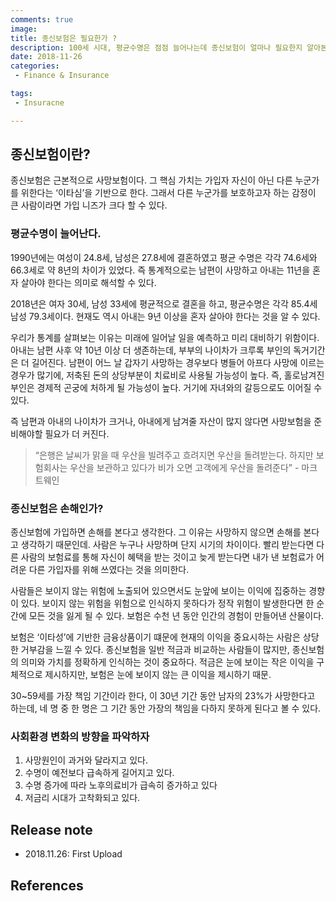 ```yaml
---
comments: true
image:
title: 종신보험은 필요한가 ?
description: 100세 시대, 평균수명은 점점 늘어나는데 종신보험이 얼마나 필요한지 알아본다.
date: 2018-11-26
categories:
 - Finance & Insurance

tags:
 - Insuracne

---
```


## 종신보험이란?
종신보험은 근본적으로 사망보험이다. 그 핵심 가치는 가입자 자신이 아닌 다른 누군가를 위한다는 ‘이타심’을 기반으로 한다. 그래서 다른 누군가를 보호하고자 하는 감정이 큰 사람이라면 가입 니즈가 크다 할 수 있다.

### 평균수명이 늘어난다.
1990년에는 여성이 24.8세, 남성은 27.8세에 결혼하였고 평균 수명은 각각 74.6세와 66.3세로 약 8년의 차이가 있었다. 즉 통계적으로는 남편이 사망하고 아내는 11년을 혼자 살아야 한다는 의미로 해석할 수 있다.

2018년은 여자 30세, 남성 33세에 평균적으로 결혼을 하고, 평균수명은 각각 85.4세 남성 79.3세이다. 현재도 역시 아내는 9년 이상을 혼자 살아야 한다는 것을 알 수 있다.

우리가 통계를 살펴보는 이유는 미래에 일어날 일을 예측하고 미리 대비하기 위함이다. 아내는 남편 사후 약 10년 이상 더 생존하는데, 부부의 나이차가 크루록 부인의 독거기간은 더 길어진다. 남편이 어느 날 갑자기 사망하는 경우보다 병들어 아프다 사망에 이르는 경우가 많기에, 저축된 돈의 상당부분이 치료비로 사용될 가능성이 높다. 즉, 홀로남겨진 부인은 경제적 곤궁에 처하게 될 가능성이 높다. 거기에 자녀와의 갈등으로도 이어질 수 있다.

즉 남편과 아내의 나이차가 크거나, 아내에게 남겨줄 자산이 많지 않다면 사망보험을 준비해야할 필요가 더 커진다.

> “은행은 날씨가 맑을 때 우산을 빌려주고 흐려지면 우산을 돌려받는다. 하지만 보험회사는 우산을 보관하고 있다가 비가 오면 고객에게 우산을 돌려준다” - 마크 트웨인

### 종신보험은 손해인가?

종신보험에 가입하면 손해를 본다고 생각한다. 그 이유는 사망하지 않으면 손해를 본다고 생각하기 때문인데. 사람은 누구나 사망하며 단지 시기의 차이이다. 빨리 받는다면 다른 사람의 보험료를 통해 자신이 혜택을 받는 것이고 늦게 받는다면 내가 낸 보험료가 어려운 다른 가입자를 위해 쓰였다는 것을 의미한다.

사람들은 보이지 않는 위험에 노출되어 있으면서도 눈앞에 보이는 이익에 집중하는 경향이 있다. 보이지 않는 위험을 위험으로 인식하지 못하다가 정작 위험이 발생한다면 한 순간에 모든 것을 잃게 될 수 있다. 보험은 수천 년 동안 인간의 경험이 만들어낸 산물이다.

보험은 ‘이타성’에 기반한 금융상품이기 떄문에 현재의 이익을 중요시하는 사람은 상당한 거부감을 느낄 수 있다. 종신보험을 일반 적금과 비교하는 사람들이 많지만, 종신보험의 의미와 가치를 정확하게 인식하는 것이 중요하다. 적금은 눈에 보이는 작은 이익을 구체적으로 제시하지만, 보험은 눈에 보이지 않는 큰 이익을 제시하기 때문.

30~59세를 가장 책임 기간이라 한다, 이 30년 기간 동안 남자의 23%가 사망한다고 하는데, 네 명 중 한 명은 그 기간 동안 가장의 책임을 다하지 못하게 된다고 볼 수 있다.

### 사회환경 변화의 방향을 파악하자
1. 사망원인이 과거와 달라지고 있다.
2. 수명이 예전보다 급속하게 길어지고 있다.
3. 수명 증가에 따라 노후의료비가 급속히 증가하고 있다
4. 저금리 시대가 고착화되고 있다.



## Release note
- 2018.11.26: First Upload

## References
